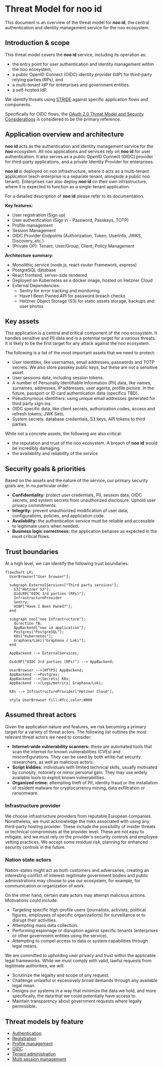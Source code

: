 # Threat Model for noo id

This document is an overview of the threat model for **noo id**, the central authentication and identity management service for the noo ecosystem.

## Introduction & scope

This threat model covers the **noo id** service, including its operation as:

- the entry point for user authentication and identity management within the noo ecosystem,
- a public OpenID Connect (OIDC) identity provider (IdP) for third-party relying parties (RPs), and
- a multi-tenant IdP for enterprises and government entities.
- a self-hosted IdP.

We identify threats using [STRIDE](https://en.wikipedia.org/wiki/STRIDE_model) against specific application flows and components.

Specifically for OIDC flows, the [OAuth 2.0 Threat Model and Security Considerations](https://datatracker.ietf.org/doc/html/rfc6819) is considered to be the primary reference.

## Application overview and architecture

**noo id** acts as the authentication and identity management service for the **noo** ecosystem. All noo applications and services rely on **noo id** for user authentication. It also serves as a public OpenID Connect (OIDC) provider for third-party applications, and a private Identity Provider for enterprises.

**noo id** is deployed on noo infrastructure, where it acts as a multi-tenant application (each enterprise is a separate tenant, alongside a public noo tenant). Enterprises can also deploy **noo id** on their own infrastructure, where it is expected to function as a single-tenant application.

For a detailed description of **noo id** please refer to its documentation.

**Key features:**

- User registration (Sign up)
- User authentication (Sign in - Password, Passkeys, TOTP)
- Profile management
- Session Management
- OIDC Provider Endpoints (Authorization, Token, UserInfo, JWKS, Discovery, etc.)
- (Private OP): Tenant, User/Group, Client, Policy Management

**Architecture summary:**

- Monolithic service (node.js, react-router Framework, express)
- PostgreSQL database
- React frontend, server-side rendered
- Deployed on Kubernetes as a docker image, hosted on Hetzner Cloud
- External Dependencies:
  - Sentry for error tracking and monitoring
  - Have I Been Pwned API for password breach checks
  - Hetzner Object Storage (S3) for static assets storage, backups and user photos

## Key assets

This application is a central and critical component of the noo ecosystem. It handles sensitive and PII data and is a potential target for a various threats. It is likely to be the first target for any attack against the noo ecosystem.

The following is a list of the most important assets that we need to protect:

- User identities, like usernames, email addresses, passwords and TOTP secrets. We also store passkey public keys, but these are not a sensitive asset.
- User sessions data, including session tokens.
- A number of Personally Identifiable Information (PII) data, like names, surnames, addresses, IP addresses, user agents, profile picture. In the future, passport or ID card authentication data (specifics TBD).
- Pseudonymous identifiers: using unique email addresses generated for third party sign-ins.
- OIDC specific data, like client secrets, authorization codes, access and refresh tokens, JWK Sets.
- System secrets: database credentials, S3 keys, API tokens to third parties.

While not a concrete assets, the following are also critical:

- the reputation and trust of the noo ecosystem. A breach of **noo id** would be incredibly damaging.
- the availability and reliability of the service

## Security goals & priorities

Based on the assets and the nature of the service, our primary security goals are, in no particular order:

- **Confidentiality:** protect user credentials, PII, session data, OIDC secrets, and system secrets from unauthorized disclosure. Uphold user privacy commitments.
- **Integrity:** prevent unauthorized modification of user data, configurations, policies, and application code.
- **Availability:** the authentication service must be reliable and accessible to legitimate users when needed.
- **Business logic correctness:** the application behaves as expected in the most critical flows.

## Trust boundaries

At a high level, we can identify the following trust boundaries:

```mermaid
flowchart LR;
  UserBrowser["User browser"];

  subgraph ExternalServices["Third party services"];
    S3["Hetzner S3"];
    OidcRP["OIDC 3rd parties (RPs)"];
    InfrastructureProvider
    Sentry;
    HIBP["Have I Been Pwned?"];
  end

  subgraph noo["noo Infrastructure"];
    direction TB;
    AppBackend["noo id application"];
    Postgres["PostgreSQL"];
    K8s["Kubernetes"];
    Graphana/Loki["Graphana / Loki"];
  end

  AppBackend --> ExternalServices;

  OidcRP["OIDC 3rd parties (RPs)"] --> AppBackend;

  UserBrowser -->|HTTPS| AppBackend;
  AppBackend -->Postgres;
  AppBackend -->|Secrets| K8s;
  AppBackend -->|Logs/metrics| Graphana/Loki;

  K8s --> InfrastructureProvider["Hetzner Cloud"];

  style UserBrowser fill:#fcc,color:#000
```

## Assumed threat actors

Given the application nature and features, we risk becoming a primary target for a variety of threat actors. The following list outlines the most relevant threat actors we need to consider:

- **Internet-wide vulnerability scanners:** these are automated tools that scan the internet for known vulnerabilities (CVEs) and misconfigurations. They can be used by both white-hat security researchers, as well as malicious actors.
- **Script kiddies:** individuals with limited technical skills, usually motivated by curiosity, notoriety or minor personal gain. They may use widely available tools to exploit known vulnerabilities.
- **Organized crime:** attempting theft of PII, identity fraud or the installation of resident malware for cryptocurrency mining, data exfiltration or ransomware.

### Infrastructure provider

We choose infrastructure providers from reputable European companies. Nonetheless, we must acknowledge the risks associated with using any third-party hosting provider. These include the possibility of insider threats or technical compromises at the provider level. These are not easy to mitigate, and we must rely on the provider's security controls and employee vetting practices. We accept some residual risk, planning for enhanced security controls in the future.

### Nation state actors

Nation-states might act as both customers and adversaries, creating an interesting conflict of interest: legitimate government bodies and public administrations may choose to use our ecosystem, for example, for communication or organization of work.

On the other hand, certain state actors may attempt malicious actions. Motivations could include:

- Targeting specific high-profile users (journalists, activists, political figures, employees of specific organizations) for surveillance or to disrupt their activities.
- Attempting mass data collection.
- Performing espionage or disruption against specific tenants (enterprises or other government entities using the service).
- Attempting to compel access to data or system capabilities through legal means.

We are committed to upholding user privacy and trust within the applicable legal frameworks. While we must comply with valid, lawful requests from legitimate authorities, we will:

- Scrutinize the legality and scope of any request.
- Challenge unlawful or excessively broad demands through any available legal mean.
- Designs our systems in a way that minimize the data we hold, and more specifically, the data that we could potentially have access to.
- Maintain transparency about government requests where legally permissible.

## Threat models by feature

- [Authentication](01-authentication.md)
- [Registration](_placeholder)
- [Profile management](_placeholder)
- [OIDC](_placeholder)
- [Tenant administration](_placeholder)
- [Multi session management](_placeholder)
